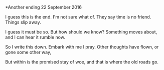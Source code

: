 *Another ending
22 September 2016

I guess this is the end.
I'm not sure what of. 
They say time is no friend.
Things slip away.

I guess it must be so.
But how should we know?
Something moves about,
and I can hear it rumble now.

So I write this down.
Embark with me I pray.
Other thoughts have flown,
or gone some other way,

But within is the promised stay of woe,
and that is where the old roads go.
